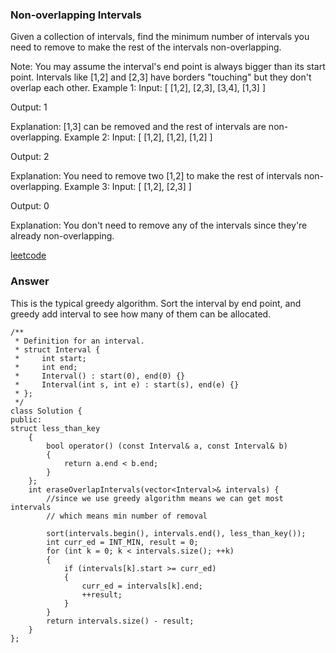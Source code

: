 ### Non-overlapping Intervals
Given a collection of intervals, find the minimum number of intervals you need to remove to make the rest of the intervals non-overlapping.

Note:
You may assume the interval's end point is always bigger than its start point.
Intervals like [1,2] and [2,3] have borders "touching" but they don't overlap each other.
Example 1:
Input: [ [1,2], [2,3], [3,4], [1,3] ]

Output: 1

Explanation: [1,3] can be removed and the rest of intervals are non-overlapping.
Example 2:
Input: [ [1,2], [1,2], [1,2] ]

Output: 2

Explanation: You need to remove two [1,2] to make the rest of intervals non-overlapping.
Example 3:
Input: [ [1,2], [2,3] ]

Output: 0

Explanation: You don't need to remove any of the intervals since they're already non-overlapping.

[leetcode](https://leetcode.com/problems/non-overlapping-intervals/description/)

### Answer
This is the typical greedy algorithm. Sort the interval by end point, and greedy add interval to see how many of them can be allocated. 

	/**
	 * Definition for an interval.
	 * struct Interval {
	 *     int start;
	 *     int end;
	 *     Interval() : start(0), end(0) {}
	 *     Interval(int s, int e) : start(s), end(e) {}
	 * };
	 */
	class Solution {
	public:
	struct less_than_key
	    {
	        bool operator() (const Interval& a, const Interval& b)
	        {
	            return a.end < b.end;
	        }
	    };
	    int eraseOverlapIntervals(vector<Interval>& intervals) {
	        //since we use greedy algorithm means we can get most intervals
	        // which means min number of removal
	        
	        sort(intervals.begin(), intervals.end(), less_than_key());
	        int curr_ed = INT_MIN, result = 0;
	        for (int k = 0; k < intervals.size(); ++k)
	        {
	            if (intervals[k].start >= curr_ed)
	            {
	                curr_ed = intervals[k].end;
	                ++result;
	            }
	        }
	        return intervals.size() - result;
	    }
	};